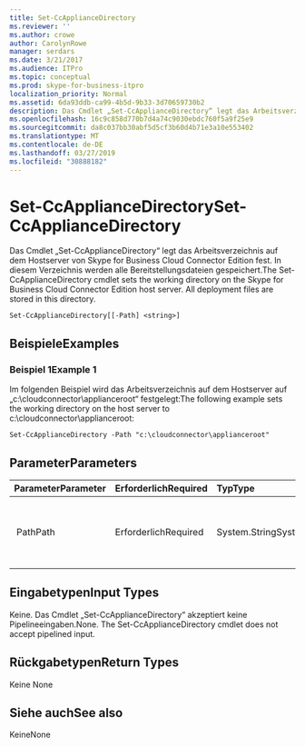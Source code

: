 ```yaml
---
title: Set-CcApplianceDirectory
ms.reviewer: ''
ms.author: crowe
author: CarolynRowe
manager: serdars
ms.date: 3/21/2017
ms.audience: ITPro
ms.topic: conceptual
ms.prod: skype-for-business-itpro
localization_priority: Normal
ms.assetid: 6da93ddb-ca99-4b5d-9b33-3d70659730b2
description: Das Cmdlet „Set-CcApplianceDirectory“ legt das Arbeitsverzeichnis auf dem Hostserver von Skype for Business Cloud Connector Edition fest. In diesem Verzeichnis werden alle Bereitstellungsdateien gespeichert.
ms.openlocfilehash: 16c9c858d770b7d4a74c9030ebdc760f5a9f25e9
ms.sourcegitcommit: da8c037bb30abf5d5cf3b60d4b71e3a10e553402
ms.translationtype: MT
ms.contentlocale: de-DE
ms.lasthandoff: 03/27/2019
ms.locfileid: "30888182"
---
```

# <a name="set-ccappliancedirectory"></a><span data-ttu-id="faf42-104">Set-CcApplianceDirectory</span><span class="sxs-lookup"><span data-stu-id="faf42-104">Set-CcApplianceDirectory</span></span>
 
<span data-ttu-id="faf42-p102">Das Cmdlet „Set-CcApplianceDirectory“ legt das Arbeitsverzeichnis auf dem Hostserver von Skype for Business Cloud Connector Edition fest. In diesem Verzeichnis werden alle Bereitstellungsdateien gespeichert.</span><span class="sxs-lookup"><span data-stu-id="faf42-p102">The Set-CcApplianceDirectory cmdlet sets the working directory on the Skype for Business Cloud Connector Edition host server. All deployment files are stored in this directory.</span></span>
  
```
Set-CcApplianceDirectory[[-Path] <string>]
```

## <a name="examples"></a><span data-ttu-id="faf42-107">Beispiele</span><span class="sxs-lookup"><span data-stu-id="faf42-107">Examples</span></span>
<span data-ttu-id="faf42-108"><a name="Examples"> </a></span><span class="sxs-lookup"><span data-stu-id="faf42-108"></span></span>

### <a name="example-1"></a><span data-ttu-id="faf42-109">Beispiel 1</span><span class="sxs-lookup"><span data-stu-id="faf42-109">Example 1</span></span>

<span data-ttu-id="faf42-110">Im folgenden Beispiel wird das Arbeitsverzeichnis auf dem Hostserver auf „c:\cloudconnector\applianceroot“ festgelegt:</span><span class="sxs-lookup"><span data-stu-id="faf42-110">The following example sets the working directory on the host server to c:\cloudconnector\applianceroot:</span></span>
  
```
Set-CcApplianceDirectory -Path "c:\cloudconnector\applianceroot"
```

## <a name="parameters"></a><span data-ttu-id="faf42-111">Parameter</span><span class="sxs-lookup"><span data-stu-id="faf42-111">Parameters</span></span>
<span data-ttu-id="faf42-112"><a name="Examples"> </a></span><span class="sxs-lookup"><span data-stu-id="faf42-112"></span></span>

|<span data-ttu-id="faf42-113">**Parameter**</span><span class="sxs-lookup"><span data-stu-id="faf42-113">**Parameter**</span></span>|<span data-ttu-id="faf42-114">**Erforderlich**</span><span class="sxs-lookup"><span data-stu-id="faf42-114">**Required**</span></span>|<span data-ttu-id="faf42-115">**Typ**</span><span class="sxs-lookup"><span data-stu-id="faf42-115">**Type**</span></span>|<span data-ttu-id="faf42-116">**Beschreibung**</span><span class="sxs-lookup"><span data-stu-id="faf42-116">**Description**</span></span>|
|:-----|:-----|:-----|:-----|
| <span data-ttu-id="faf42-117"> Path</span><span class="sxs-lookup"><span data-stu-id="faf42-117">Path</span></span> <br/> | <span data-ttu-id="faf42-118">Erforderlich</span><span class="sxs-lookup"><span data-stu-id="faf42-118">Required</span></span> <br/> |<span data-ttu-id="faf42-119">System.String</span><span class="sxs-lookup"><span data-stu-id="faf42-119">System.String</span></span>  <br/> | <span data-ttu-id="faf42-120"> Gibt den Pfad an, in dem alle Bereitstellungsdateien gespeichert werden.</span><span class="sxs-lookup"><span data-stu-id="faf42-120">Specifies the path where all deployment files are stored.</span></span> <br/> |
   
## <a name="input-types"></a><span data-ttu-id="faf42-121">Eingabetypen</span><span class="sxs-lookup"><span data-stu-id="faf42-121">Input Types</span></span>
<span data-ttu-id="faf42-122"><a name="InputTypes"> </a></span><span class="sxs-lookup"><span data-stu-id="faf42-122"></span></span>

<span data-ttu-id="faf42-p103">Keine. Das Cmdlet „Set-CcApplianceDirectory“ akzeptiert keine Pipelineeingaben.</span><span class="sxs-lookup"><span data-stu-id="faf42-p103">None. The Set-CcApplianceDirectory cmdlet does not accept pipelined input.</span></span>
  
## <a name="return-types"></a><span data-ttu-id="faf42-125">Rückgabetypen</span><span class="sxs-lookup"><span data-stu-id="faf42-125">Return Types</span></span>
<span data-ttu-id="faf42-126"><a name="ReturnTypes"> </a></span><span class="sxs-lookup"><span data-stu-id="faf42-126"></span></span>

<span data-ttu-id="faf42-127">Keine </span><span class="sxs-lookup"><span data-stu-id="faf42-127">None</span></span>
  
## <a name="see-also"></a><span data-ttu-id="faf42-128">Siehe auch</span><span class="sxs-lookup"><span data-stu-id="faf42-128">See also</span></span>
<span data-ttu-id="faf42-129"><a name="ReturnTypes"> </a></span><span class="sxs-lookup"><span data-stu-id="faf42-129"></span></span>

<span data-ttu-id="faf42-130">Keine</span><span class="sxs-lookup"><span data-stu-id="faf42-130">None</span></span>
  

